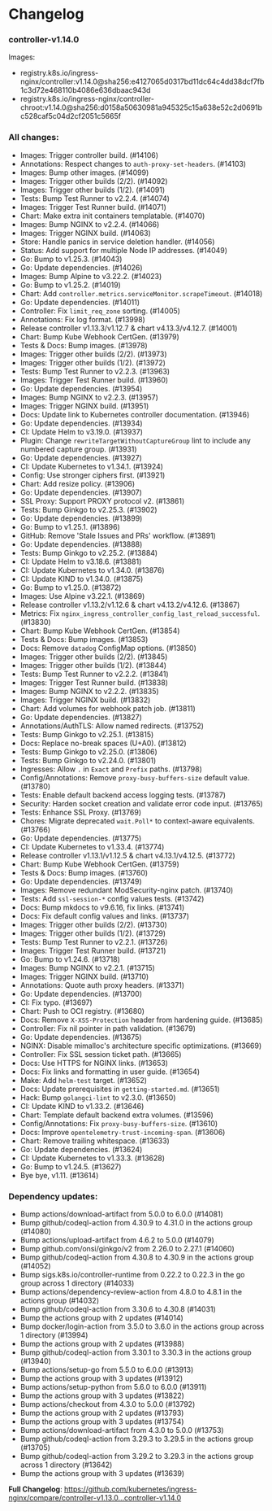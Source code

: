 # Changelog

### controller-v1.14.0

Images:

* registry.k8s.io/ingress-nginx/controller:v1.14.0@sha256:e4127065d0317bd11dc64c4dd38dcf7fb1c3d72e468110b4086e636dbaac943d
* registry.k8s.io/ingress-nginx/controller-chroot:v1.14.0@sha256:d0158a50630981a945325c15a638e52c2d0691bc528caf5c04d2cf2051c5665f

### All changes:

* Images: Trigger controller build. (#14106)
* Annotations: Respect changes to `auth-proxy-set-headers`. (#14103)
* Images: Bump other images. (#14099)
* Images: Trigger other builds (2/2). (#14092)
* Images: Trigger other builds (1/2). (#14091)
* Tests: Bump Test Runner to v2.2.4. (#14074)
* Images: Trigger Test Runner build. (#14071)
* Chart: Make extra init containers templatable. (#14070)
* Images: Bump NGINX to v2.2.4. (#14066)
* Images: Trigger NGINX build. (#14063)
* Store: Handle panics in service deletion handler. (#14056)
* Status: Add support for multiple Node IP addresses. (#14049)
* Go: Bump to v1.25.3. (#14043)
* Go: Update dependencies. (#14026)
* Images: Bump Alpine to v3.22.2. (#14023)
* Go: Bump to v1.25.2. (#14019)
* Chart: Add `controller.metrics.serviceMonitor.scrapeTimeout`. (#14018)
* Go: Update dependencies. (#14011)
* Controller: Fix `limit_req_zone` sorting. (#14005)
* Annotations: Fix log format. (#13998)
* Release controller v1.13.3/v1.12.7 & chart v4.13.3/v4.12.7. (#14001)
* Chart: Bump Kube Webhook CertGen. (#13979)
* Tests & Docs: Bump images. (#13978)
* Images: Trigger other builds (2/2). (#13973)
* Images: Trigger other builds (1/2). (#13972)
* Tests: Bump Test Runner to v2.2.3. (#13963)
* Images: Trigger Test Runner build. (#13960)
* Go: Update dependencies. (#13954)
* Images: Bump NGINX to v2.2.3. (#13957)
* Images: Trigger NGINX build. (#13951)
* Docs: Update link to Kubernetes controller documentation. (#13946)
* Go: Update dependencies. (#13934)
* CI: Update Helm to v3.19.0. (#13937)
* Plugin: Change `rewriteTargetWithoutCaptureGroup` lint to include any numbered capture group. (#13931)
* Go: Update dependencies. (#13927)
* CI: Update Kubernetes to v1.34.1. (#13924)
* Config: Use stronger ciphers first. (#13921)
* Chart: Add resize policy. (#13906)
* Go: Update dependencies. (#13907)
* SSL Proxy: Support PROXY protocol v2. (#13861)
* Tests: Bump Ginkgo to v2.25.3. (#13902)
* Go: Update dependencies. (#13899)
* Go: Bump to v1.25.1. (#13896)
* GitHub: Remove 'Stale Issues and PRs' workflow. (#13891)
* Go: Update dependencies. (#13888)
* Tests: Bump Ginkgo to v2.25.2. (#13884)
* CI: Update Helm to v3.18.6. (#13881)
* CI: Update Kubernetes to v1.34.0. (#13876)
* CI: Update KIND to v1.34.0. (#13875)
* Go: Bump to v1.25.0. (#13872)
* Images: Use Alpine v3.22.1. (#13869)
* Release controller v1.13.2/v1.12.6 & chart v4.13.2/v4.12.6. (#13867)
* Metrics: Fix `nginx_ingress_controller_config_last_reload_successful`. (#13830)
* Chart: Bump Kube Webhook CertGen. (#13854)
* Tests & Docs: Bump images. (#13853)
* Docs: Remove `datadog` ConfigMap options. (#13850)
* Images: Trigger other builds (2/2). (#13845)
* Images: Trigger other builds (1/2). (#13844)
* Tests: Bump Test Runner to v2.2.2. (#13841)
* Images: Trigger Test Runner build. (#13838)
* Images: Bump NGINX to v2.2.2. (#13835)
* Images: Trigger NGINX build. (#13832)
* Chart: Add volumes for webhook patch job. (#13811)
* Go: Update dependencies. (#13827)
* Annotations/AuthTLS: Allow named redirects. (#13752)
* Tests: Bump Ginkgo to v2.25.1. (#13815)
* Docs: Replace no-break spaces (U+A0). (#13812)
* Tests: Bump Ginkgo to v2.25.0. (#13806)
* Tests: Bump Ginkgo to v2.24.0. (#13801)
* Ingresses: Allow `.` in `Exact` and `Prefix` paths. (#13798)
* Config/Annotations: Remove `proxy-busy-buffers-size` default value. (#13780)
* Tests: Enable default backend access logging tests. (#13787)
* Security: Harden socket creation and validate error code input. (#13765)
* Tests: Enhance SSL Proxy. (#13769)
* Chores: Migrate deprecated `wait.Poll*` to context-aware equivalents. (#13766)
* Go: Update dependencies. (#13775)
* CI: Update Kubernetes to v1.33.4. (#13774)
* Release controller v1.13.1/v1.12.5 & chart v4.13.1/v4.12.5. (#13772)
* Chart: Bump Kube Webhook CertGen. (#13759)
* Tests & Docs: Bump images. (#13760)
* Go: Update dependencies. (#13749)
* Images: Remove redundant ModSecurity-nginx patch. (#13740)
* Tests: Add `ssl-session-*` config values tests. (#13742)
* Docs: Bump mkdocs to v9.6.16, fix links. (#13741)
* Docs: Fix default config values and links. (#13737)
* Images: Trigger other builds (2/2). (#13730)
* Images: Trigger other builds (1/2). (#13729)
* Tests: Bump Test Runner to v2.2.1. (#13726)
* Images: Trigger Test Runner build. (#13721)
* Go: Bump to v1.24.6. (#13718)
* Images: Bump NGINX to v2.2.1. (#13715)
* Images: Trigger NGINX build. (#13710)
* Annotations: Quote auth proxy headers. (#13371)
* Go: Update dependencies. (#13700)
* CI: Fix typo. (#13697)
* Chart: Push to OCI registry. (#13680)
* Docs: Remove `X-XSS-Protection` header from hardening guide. (#13685)
* Controller: Fix nil pointer in path validation. (#13679)
* Go: Update dependencies. (#13675)
* NGINX: Disable mimalloc's architecture specific optimizations. (#13669)
* Controller: Fix SSL session ticket path. (#13665)
* Docs: Use HTTPS for NGINX links. (#13653)
* Docs: Fix links and formatting in user guide. (#13654)
* Make: Add `helm-test` target. (#13652)
* Docs: Update prerequisites in `getting-started.md`. (#13651)
* Hack: Bump `golangci-lint` to v2.3.0. (#13650)
* CI: Update KIND to v1.33.2. (#13646)
* Chart: Template default backend extra volumes. (#13596)
* Config/Annotations: Fix `proxy-busy-buffers-size`. (#13610)
* Docs: Improve `opentelemetry-trust-incoming-span`. (#13606)
* Chart: Remove trailing whitespace. (#13633)
* Go: Update dependencies. (#13624)
* CI: Update Kubernetes to v1.33.3. (#13628)
* Go: Bump to v1.24.5. (#13627)
* Bye bye, v1.11. (#13614)

### Dependency updates:

* Bump actions/download-artifact from 5.0.0 to 6.0.0 (#14081)
* Bump github/codeql-action from 4.30.9 to 4.31.0 in the actions group (#14080)
* Bump actions/upload-artifact from 4.6.2 to 5.0.0 (#14079)
* Bump github.com/onsi/ginkgo/v2 from 2.26.0 to 2.27.1 (#14060)
* Bump github/codeql-action from 4.30.8 to 4.30.9 in the actions group (#14052)
* Bump sigs.k8s.io/controller-runtime from 0.22.2 to 0.22.3 in the go group across 1 directory (#14033)
* Bump actions/dependency-review-action from 4.8.0 to 4.8.1 in the actions group (#14032)
* Bump github/codeql-action from 3.30.6 to 4.30.8 (#14031)
* Bump the actions group with 2 updates (#14014)
* Bump docker/login-action from 3.5.0 to 3.6.0 in the actions group across 1 directory (#13994)
* Bump the actions group with 2 updates (#13988)
* Bump github/codeql-action from 3.30.1 to 3.30.3 in the actions group (#13940)
* Bump actions/setup-go from 5.5.0 to 6.0.0 (#13913)
* Bump the actions group with 3 updates (#13912)
* Bump actions/setup-python from 5.6.0 to 6.0.0 (#13911)
* Bump the actions group with 3 updates (#13822)
* Bump actions/checkout from 4.3.0 to 5.0.0 (#13792)
* Bump the actions group with 2 updates (#13793)
* Bump the actions group with 3 updates (#13754)
* Bump actions/download-artifact from 4.3.0 to 5.0.0 (#13753)
* Bump github/codeql-action from 3.29.3 to 3.29.5 in the actions group (#13705)
* Bump github/codeql-action from 3.29.2 to 3.29.3 in the actions group across 1 directory (#13642)
* Bump the actions group with 3 updates (#13639)

**Full Changelog**: https://github.com/kubernetes/ingress-nginx/compare/controller-v1.13.0...controller-v1.14.0
